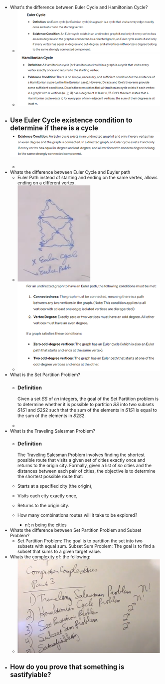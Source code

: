 - What's the difference between Euler Cycle and Hamiltonian Cycle?
	- ![image.png](../assets/image_1716267482195_0.png)
	- ![image.png](../assets/image_1716267489965_0.png)
- Use Euler Cycle existence condition to determine if there is a cycle ![image.png](../assets/image_1716267775116_0.png)
	-
	-
- Whats the difference between Euler Cycle and Euyler path
	- Euler Path instead of starting and ending on the same vertex, allows ending on a different vertex.
	- ![image.png](../assets/image_1716267748731_0.png)
	- ![image.png](../assets/image_1716267841252_0.png)
- What is the Set Partition Problem?
	- ### Definition
	  
	  Given a set 𝑆*S* of 𝑛*n* integers, the goal of the Set Partition problem is to determine whether it is possible to partition 𝑆*S* into two subsets 𝑆1*S*1​ and 𝑆2*S*2​ such that the sum of the elements in 𝑆1*S*1​ is equal to the sum of the elements in 𝑆2*S*2​.
	-
- What is the Traveling Salesman Problem?
	- ### Definition
	  
	  The Traveling Salesman Problem involves finding the shortest possible route that visits a given set of cities exactly once and returns to the origin city. Formally, given a list of 𝑛*n* cities and the distances between each pair of cities, the objective is to determine the shortest possible route that:
	- Starts at a specified city (the origin),
	- Visits each city exactly once,
	- Returns to the origin city.
	- How many combinations routes will it take to be explored?
		- n!; n being the cities
- Whats the difference between Set Partition Problem and Subset Problem?
	- Set Partition Problem: The goal is to partition the set into two subsets with equal sum.
	  Subset Sum Problem: The goal is to find a subset that sums to a given target value.
- Whats the complexity of: the following:
	- ![image.png](../assets/image_1716271884023_0.png)
- How do you prove that something is sastifyiable?
	-